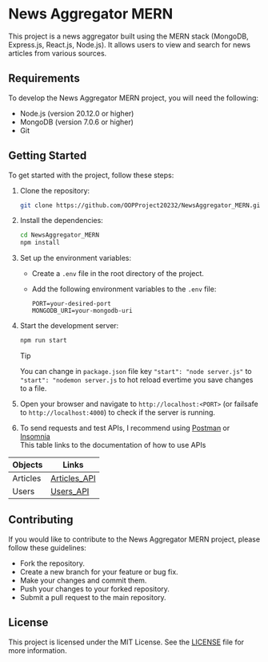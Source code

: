 # News Aggregator MERN

This project is a news aggregator built using the MERN stack (MongoDB, Express.js, React.js, Node.js). It allows users to view and search for news articles from various sources.

## Requirements

To develop the News Aggregator MERN project, you will need the following:

- Node.js (version 20.12.0 or higher)
- MongoDB (version 7.0.6 or higher)
- Git

## Getting Started

To get started with the project, follow these steps:

1. Clone the repository:

    ```bash
    git clone https://github.com/OOPProject20232/NewsAggregator_MERN.git
    ```

2. Install the dependencies:

    ```bash
    cd NewsAggregator_MERN
    npm install
    ```

3. Set up the environment variables:

    - Create a `.env` file in the root directory of the project.
    - Add the following environment variables to the `.env` file:

      ```plaintext
      PORT=your-desired-port
      MONGODB_URI=your-mongodb-uri
      ```

4. Start the development server:

    ```bash
    npm run start
    ```
    >[!TIP] 
    > You can change in `package.json` file key `"start": "node server.js"` to `"start": "nodemon server.js` to hot reload evertime you save changes to a file.

5. Open your browser and navigate to `http://localhost:<PORT>` (or failsafe to `http://localhost:4000`) to check if the server is running.
6. To send requests and test APIs, I recommend using [Postman](https://www.postman.com/) or [Insomnia](https://insomnia.rest/)
<br> This table links to the documentation of how to use APIs </br>

| Objects | Links |
|---------|-------|
| Articles| [Articles_API](docs/Articles_API.md)  |
| Users   | [Users_API](docs/Users_API.md)        |

## Contributing

If you would like to contribute to the News Aggregator MERN project, please follow these guidelines:

- Fork the repository.
- Create a new branch for your feature or bug fix.
- Make your changes and commit them.
- Push your changes to your forked repository.
- Submit a pull request to the main repository.

## License

This project is licensed under the MIT License. See the [LICENSE](LICENSE) file for more information.
